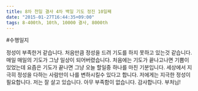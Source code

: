 ```yaml
---
title: 8차 천일 결사 4차 백일 기도 정진 10일째
date: "2015-01-27T16:44:35+09:00"
tags: 8-400th, 10th, 10000 결사, 8000th
---
```


#수행일지

정성이 부족한거 같습니다. 처음만큼 정성을 드려 기도를 하지 못하고 있는것 같습니다. 매일 매일의 기도가 그냥 일상이 되어버렸습니다. 처음에는 기도가 끝나고나면 기쁨이 있었는데 요즘은 기도가 끝나면 그냥 오늘 할일중 하나를 마친 기분입니다. 세상에서 지극히 정성을 다하는 사람만이 나를 변하시킬수 있다고 합니다. 저에게는 지극한 정성이 필요합니다. 저는 잘 살고 있습니다. 아무 부족함이 없습니다. 감사합니다. 부처님!
